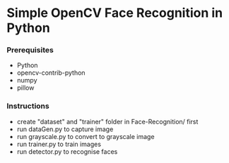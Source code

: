 # Simple OpenCV Face Recognition in Python

### Prerequisites
* Python
* opencv-contrib-python
* numpy
* pillow

### Instructions
* create "dataset" and "trainer" folder in Face-Recognition/ first
* run dataGen.py to capture image
* run grayscale.py to convert to grayscale image
* run trainer.py to train images
* run detector.py to recognise faces

